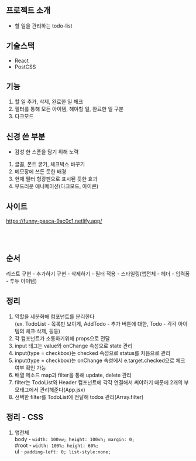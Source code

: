 ## 프로젝트 소개

- 할 일을 관리하는 todo-list

## 기술스택

- React
- PostCSS

## 기능

1. 할 일 추가, 삭제, 완료한 일 체크
2. 필터를 통해 모든 아이템, 해야할 일, 완료한 일 구분
3. 다크모드

## 신경 쓴 부분

- 감성 한 스푼을 담기 위해 노력

1. 글꼴, 폰트 굵기, 체크박스 바꾸기
2. 메모장에 쓰든 듯한 배경
3. 현재 필터 형광펜으로 표시된 듯한 효과
4. 부드러운 애니메이션(다크모드, 아이콘)

## 사이트

https://funny-pasca-9ac0c1.netlify.app/

<br/>
<br/>

## 순서

리스트 구현 - 추가하기 구현 - 삭제하기 - 필터 적용 - 스타일링(앱전체 - 헤더 - 입력폼 - 투두 아이템)

## 정리

1. 역할을 세분화해 컴포넌트를 분리한다  
   (ex. TodoList - 목록만 보이게, AddTodo - 추가 버튼에 대한, Todo - 각각 아이템의 체크·삭제, 등등)
2. 각 컴포넌트가 소통하기위해 props으로 전달
3. input 태그는 value와 onChange 속성으로 state 관리
4. input(type = checkbox)는 checked 속성으로 status를 처음으로 관리
5. input(type = checkbox)는 onChange 속성에서 e.target.checked으로 체크 여부 확인 가능
6. 배열 메소드 map과 filter을 통해 update, delete 관리
7. filter는 TodoList와 Header 컴포넌트에 각각 연결해서 써야하기 때문에 2개의 부모태그에서 관리해준다(App.jsx)
8. 선택한 filter를 TodoList에 전달해 todos 관리(Array.filter)

## 정리 - CSS

1. 앱전체  
   body - `width: 100vw; height: 100vh; margin: 0;`  
   #root - `width: 100%; height: 60%;`  
   ul - `padding-left: 0; list-style:none;`
